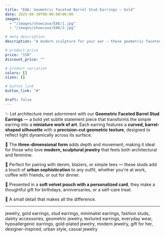 ```yaml
---
title: "EA6: Geometric Faceted Barrel Stud Earrings – Gold"
date: 2025-08-30T00:00:00+06:00
images: 
  - "/images/showcase/EA6/1.jpg"
  - "/images/showcase/EA6/2.jpg"

# meta description
description: "A modern sculpture for your ear — these geometric faceted barrel stud earrings feature a 3D textured design that catches light from every angle, crafted from hypoallergenic brass with 18K gold plating for bold yet wearable elegance."

# product price
price: "150"
discount_price: ""

# product variation
colors: []
sizes: []

# button link
button_link: "#"

draft: false
---
```


✨ Let architecture meet adornment with our **Geometric Faceted Barrel Stud Earrings** — a bold yet subtle statement piece that transforms the simple earring into a **miniature work of art**. Each earring features a **curved, barrel-shaped silhouette** with a **precision-cut geometric texture**, designed to reflect light dynamically across its surface.

💎 The **three-dimensional form** adds depth and movement, making it ideal for those who love **modern, sculptural jewelry** that feels both architectural and feminine.

💼 Perfect for pairing with denim, blazers, or simple tees — these studs add a touch of **urban sophistication** to any outfit, whether you're at work, coffee with friends, or out for dinner.

🎁 Presented in a **soft velvet pouch with a personalized card**, they make a thoughtful gift for birthdays, anniversaries, or a self-care treat.

🌟 A small detail that makes all the difference.

---
jewelry, gold earrings, stud earrings, minimalist earrings, fashion studs, dainty accessories, geometric jewelry, textured earrings, everyday wear, hypoallergenic earrings, gold-plated jewelry, modern jewelry, gift for her, designer-inspired, urban style, casual jewelry
